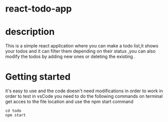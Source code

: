 # react-todo-app

# description
This is a simple react application where you can make a todo list,it shows your todos and it can filter them depending on their status ,you can also modify the todos by adding new ones or deleting the existing .


# Getting started
it's easy to use and the code doesn't need modifications in order to work
in order to test in vsCode you need to do the following commands on terminal
get acces to the file location and use the npm start command

```
cd todo
npm start
```
